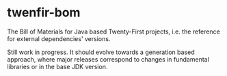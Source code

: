 # twenfir-bom
The Bill of Materials for Java based Twenty-First projects, i.e. the reference for external
dependencies' versions.

Still work in progress. It should evolve towards a generation based approach, where major releases
correspond to changes in fundamental libraries or in the base JDK version. 
